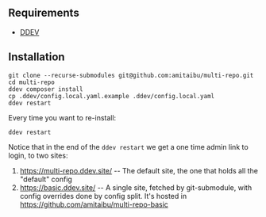 ## Requirements

* [DDEV](https://ddev.readthedocs.io/en/stable/)

## Installation

    git clone --recurse-submodules git@github.com:amitaibu/multi-repo.git
    cd multi-repo
    ddev composer install
    cp .ddev/config.local.yaml.example .ddev/config.local.yaml
    ddev restart

Every time you want to re-install:

    ddev restart


Notice that in the end of the `ddev restart` we get a one time admin link to login, to two sites:

1. https://multi-repo.ddev.site/ -- The default site, the one that holds all the "default" config
1. https://basic.ddev.site/ -- A single site, fetched by git-submodule, with config overrides done by config split. It's hosted in https://github.com/amitaibu/multi-repo-basic

